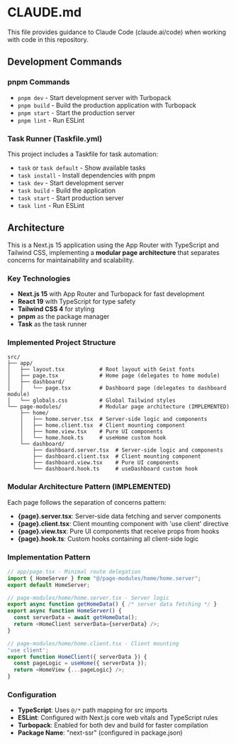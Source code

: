 # CLAUDE.md

This file provides guidance to Claude Code (claude.ai/code) when working with code in this repository.

## Development Commands

### pnpm Commands
- `pnpm dev` - Start development server with Turbopack
- `pnpm build` - Build the production application with Turbopack
- `pnpm start` - Start the production server
- `pnpm lint` - Run ESLint

### Task Runner (Taskfile.yml)
This project includes a Taskfile for task automation:
- `task` or `task default` - Show available tasks
- `task install` - Install dependencies with pnpm
- `task dev` - Start development server
- `task build` - Build the application
- `task start` - Start production server
- `task lint` - Run ESLint

## Architecture

This is a Next.js 15 application using the App Router with TypeScript and Tailwind CSS, implementing a **modular page architecture** that separates concerns for maintainability and scalability.

### Key Technologies
- **Next.js 15** with App Router and Turbopack for fast development
- **React 19** with TypeScript for type safety
- **Tailwind CSS 4** for styling
- **pnpm** as the package manager
- **Task** as the task runner

### Implemented Project Structure
```
src/
├── app/
│   ├── layout.tsx           # Root layout with Geist fonts
│   ├── page.tsx             # Home page (delegates to home module)
│   ├── dashboard/
│   │   └── page.tsx         # Dashboard page (delegates to dashboard module)
│   └── globals.css          # Global Tailwind styles
└── page-modules/            # Modular page architecture (IMPLEMENTED)
    ├── home/
    │   ├── home.server.tsx  # Server-side logic and components
    │   ├── home.client.tsx  # Client mounting component
    │   ├── home.view.tsx    # Pure UI components
    │   └── home.hook.ts     # useHome custom hook
    └── dashboard/
        ├── dashboard.server.tsx  # Server-side logic and components
        ├── dashboard.client.tsx  # Client mounting component
        ├── dashboard.view.tsx    # Pure UI components
        └── dashboard.hook.ts     # useDashboard custom hook
```

### Modular Architecture Pattern (IMPLEMENTED)
Each page follows the separation of concerns pattern:

- **{page}.server.tsx**: Server-side data fetching and server components
- **{page}.client.tsx**: Client mounting component with 'use client' directive
- **{page}.view.tsx**: Pure UI components that receive props from hooks
- **{page}.hook.ts**: Custom hooks containing all client-side logic

### Implementation Pattern
```typescript
// app/page.tsx - Minimal route delegation
import { HomeServer } from "@/page-modules/home/home.server";
export default HomeServer;

// page-modules/home/home.server.tsx - Server logic
export async function getHomeData() { /* server data fetching */ }
export async function HomeServer() {
  const serverData = await getHomeData();
  return <HomeClient serverData={serverData} />;
}

// page-modules/home/home.client.tsx - Client mounting
'use client';
export function HomeClient({ serverData }) {
  const pageLogic = useHome({ serverData });
  return <HomeView {...pageLogic} />;
}
```

### Configuration
- **TypeScript**: Uses `@/*` path mapping for src imports
- **ESLint**: Configured with Next.js core web vitals and TypeScript rules
- **Turbopack**: Enabled for both dev and build for faster compilation
- **Package Name**: "next-ssr" (configured in package.json)